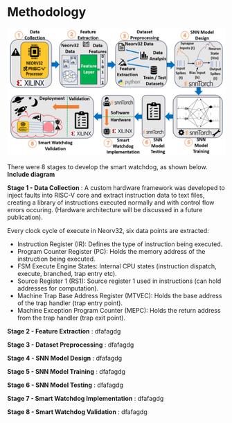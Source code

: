 # Methodology

![](../Images/Methodology.PNG)

There were 8 stages to develop the smart watchdog, as shown below. **Include diagram**

**Stage 1 - Data Collection** : A custom hardware framework was developed to inject faults into RISC-V core and extract instruction data to text files, creating a library of instructions executed normally and with control flow errors occuring. (Hardware architecture will be discussed in a future publication).

Every clock cycle of execute in Neorv32, six data points are extracted:

* Instruction Register (IR): Defines the type of instruction being executed.
* Program Counter Register (PC): Holds the memory address of the instruction being executed.
* FSM Execute Engine States: Internal CPU states (instruction dispatch, execute, branched, trap entry etc).
* Source Register 1 (RS1): Source register 1 used in instructions (can hold addresses for computation).
* Machine Trap Base Address Register (MTVEC): Holds the base address of the trap handler (trap entry point).
* Machine Exception Program Counter (MEPC): Holds the return address from the trap handler (trap exit point).

**Stage 2 - Feature Extraction** : dfafagdg

**Stage 3 - Dataset Preprocessing** : dfafagdg

**Stage 4 - SNN Model Design** : dfafagdg

**Stage 5 - SNN Model Training** : dfafagdg

**Stage 6 - SNN Model Testing** : dfafagdg

**Stage 7 - Smart Watchdog Implementation** : dfafagdg

**Stage 8 - Smart Watchdog Validation** : dfafagdg
